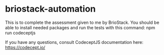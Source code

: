# briostack-automation

This is to complete the assessment given to me by BrioStack. You should be able to install needed packages and run the tests with this command: npm run codeceptjs

If you have any questions, consult CodeceptJS documentation here: https://codecept.io/
